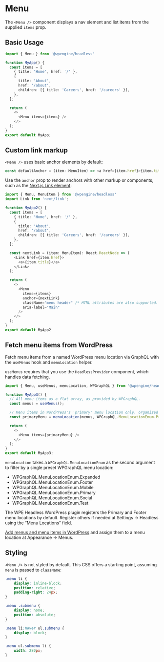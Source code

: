# Menu

The `<Menu />` component displays a nav element and list items from the supplied `items` prop.

## Basic Usage

```ts
import { Menu } from '@wpengine/headless'

function MyApp() {
  const items = [
    { title: 'Home', href: '/' },
    {
      title: 'About',
      href: '/about',
      children: [{ title: 'Careers', href: '/careers' }],
    },
  ];

  return (
    <>
      <Menu items={items} />
    </>
  );
}
export default MyApp;
```

## Custom link markup

`<Menu />` uses basic anchor elements by default:

```ts
const defaultAnchor = (item: MenuItem) => <a href={item.href}>{item.title}</a>;
```

Use the `anchor` prop to render anchors with other markup or components, such as the [Next.js Link element](https://nextjs.org/docs/api-reference/next/link):

```ts
import { Menu, MenuItem } from '@wpengine/headless'
import Link from 'next/link';

function MyApp2() {
  const items = [
    { title: 'Home', href: '/' },
    {
      title: 'About',
      href: '/about',
      children: [{ title: 'Careers', href: '/careers' }],
    },
  ];

  const nextLink = (item: MenuItem): React.ReactNode => (
    <Link href={item.href}>
      <a>{item.title}</a>
    </Link>
  );

  return (
    <>
      <Menu
        items={items}
        anchor={nextLink}
        className="menu header" /* HTML attributes are also supported. */
        aria-label="Main"
      />
    </>
  );
}
export default MyApp2
```

## Fetch menu items from WordPress

Fetch menu items from a named WordPress menu location via GraphQL with the `useMenus` hook and `menuLocation` helper.

`useMenus` requires that you use the `HeadlessProvider` component, which handles data fetching.

```ts
import { Menu, useMenus, menuLocation, WPGraphQL } from '@wpengine/headless'

function MyApp3() {
  // All menu items as a flat array, as provided by WPGraphQL.
  const menus = useMenus();

  // Menu items in WordPress's 'primary' menu location only, organized as a parent-child tree.
  const primaryMenu = menuLocation(menus, WPGraphQL.MenuLocationEnum.Primary);

  return (
    <>
      <Menu items={primaryMenu} />
    </>
  );
}
export default MyApp3;
```

`menuLocation` takes a `WPGraphQL.MenuLocationEnum` as the second argument to filter by a single preset WPGraphQL menu location:

- WPGraphQL.MenuLocationEnum.Expanded
- WPGraphQL.MenuLocationEnum.Footer
- WPGraphQL.MenuLocationEnum.Mobile
- WPGraphQL.MenuLocationEnum.Primary
- WPGraphQL.MenuLocationEnum.Social
- WPGraphQL.MenuLocationEnum.Test

The WPE Headless WordPress plugin registers the Primary and Footer menu locations by default. Register others if needed at Settings → Headless using the “Menu Locations” field.

[Add menus and menu items in WordPress](https://codex.wordpress.org/WordPress_Menu_User_Guide) and assign them to a menu location at Appearance → Menus.


## Styling

`<Menu />` is not styled by default. This CSS offers a starting point, assuming `menu` is passed to `className`:

```css
.menu li {
    display: inline-block;
    position: relative;
    padding-right: 24px;
}

.menu .submenu {
    display: none;
    position: absolute;
}

.menu li:hover ul.submenu {
    display: block;
}

.menu ul.submenu li {
    width: 280px;
}
```
